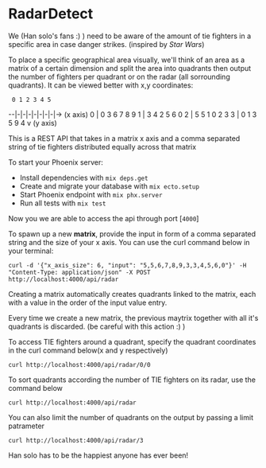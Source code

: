 # RadarDetect

We (Han solo's fans :) ) need to be aware of the amount of tie fighters in a specific area in case danger strikes. (inspired by *Star Wars*)

To place a specific geographical area visually, we'll think of an area as a matrix of a certain dimension and split the area into quadrants then output the number of fighters per quadrant or on the radar (all sorrounding quadrants). It can be viewed better with x,y coordinates:

     0 1 2 3 4 5
--|-|-|-|-|-|-|-|-> (x axis)
0 |  0 3 6 7 8 9
1 |  3 4 2 5 6 0
2 |  5 5 1 0 2 3
3 |  0 1 3 5 9 4
  v
  (y axis)

This is a REST API that takes in a matrix x axis and a comma separated string of tie fighters distributed equally across that matrix

To start your Phoenix server:

  * Install dependencies with `mix deps.get`
  * Create and migrate your database with `mix ecto.setup`
  * Start Phoenix endpoint with `mix phx.server`
  * Run all tests with `mix test`

Now you we are able to access the api through port [`4000`]

To spawn up a new **matrix**, provide the input in form of a comma separated string and the size of your x axis. You can use the curl command below in your terminal:

`curl -d '{"x_axis_size": 6, "input": "5,5,6,7,8,9,3,3,4,5,6,0"}' -H "Content-Type: application/json" -X POST http://localhost:4000/api/radar`

Creating a matrix automatically creates quadrants linked to the matrix, each with a value in the order of the input value entry.

Every time we create a new matrix, the previous maytrix together with all it's quadrants is discarded. (be careful with this action :) )

To access TIE fighters around a quadrant, specify the quadrant coordinates in the curl command below(x and y respectively)

`curl http://localhost:4000/api/radar/0/0`

To sort quadrants according the number of TIE fighters on its radar, use the command below

`curl http://localhost:4000/api/radar`

You can also limit the number of quadrants on the output by passing a limit patrameter

`curl http://localhost:4000/api/radar/3`

Han solo has to be the happiest anyone has ever been!
